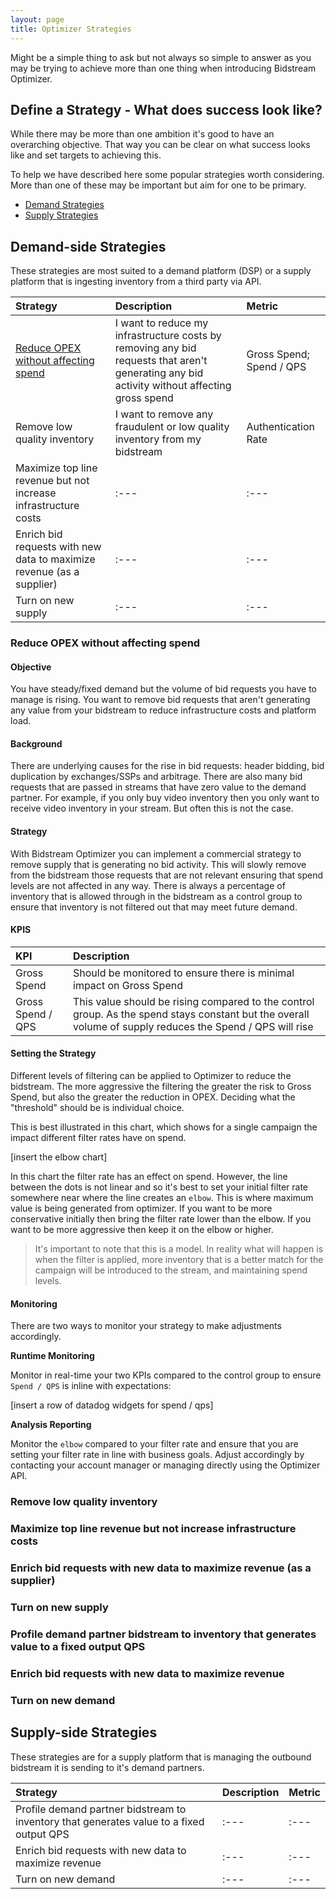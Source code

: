 ```yaml
---
layout: page
title: Optimizer Strategies
---
```


Might be a simple thing to ask but not always so simple to answer as you may be trying to achieve more than one thing when introducing Bidstream Optimizer.

## Define a Strategy - What does success look like?

While there may be more than one ambition it's good to have an overarching objective. That way you can be clear on what success looks like and set targets to achieving this.

To help we have described here some popular strategies worth considering. More than one of these may be important but aim for one to be primary.

* [Demand Strategies](#demand-side-strategies)
* [Supply Strategies](#supply-side-strategies)

<a id="#demand-side-strategies"></a>
## Demand-side Strategies

These strategies are most suited to a demand platform (DSP) or a supply platform that is ingesting inventory from a third party via API.

Strategy | Description | Metric
:--- | :--- | :---
[Reduce OPEX without affecting spend](#reduce-opex-without-affecting-spend) | I want to reduce my infrastructure costs by removing any bid requests that aren't generating any bid activity without affecting gross spend | Gross Spend; Spend / QPS
Remove low quality inventory | I want to remove any fraudulent or low quality inventory from my bidstream | Authentication Rate
Maximize top line revenue but not increase infrastructure costs | :--- | :---
Enrich bid requests with new data to maximize revenue (as a supplier) | :--- | :---
Turn on new supply | :--- | :---

<a id="#reduce-opex-without-affecting-spend"></a>
### Reduce OPEX without affecting spend

#### Objective

You have steady/fixed demand but the volume of bid requests you have to manage is rising. You want to remove bid requests that aren't generating any value from your bidstream to reduce infrastructure costs and platform load.

#### Background

There are underlying causes for the rise in bid requests: header bidding, bid duplication by exchanges/SSPs and arbitrage. There are also many bid requests that are passed in streams that have zero value to the demand partner. For example, if you only buy video inventory then you only want to receive video inventory in your stream. But often this is not the case.

#### Strategy

With Bidstream Optimizer you can implement a commercial strategy to remove supply that is generating no bid activity. This will slowly remove from the bidstream those requests that are not relevant ensuring that spend levels are not affected in any way. There is always a percentage of inventory that is allowed through in the bidstream as a control group to ensure that inventory is not filtered out that may meet future demand.

#### KPIS

KPI | Description
:--- | :---
Gross Spend | Should be monitored to ensure there is minimal impact on Gross Spend
Gross Spend / QPS | This value should be rising compared to the control group. As the spend stays constant but the overall volume of supply reduces the Spend / QPS will rise

#### Setting the Strategy

Different levels of filtering can be applied to Optimizer to reduce the bidstream. The more aggressive the filtering the greater the risk to Gross Spend, but also the greater the reduction in OPEX. Deciding what the "threshold" should be is individual choice.

This is best illustrated in this chart, which shows for a single campaign the impact different filter rates have on spend.

[insert the elbow chart]

In this chart the filter rate has an effect on spend. However, the line between the dots is not linear and so it's best to set your initial filter rate somewhere near where the line creates an `elbow`. This is where maximum value is being generated from optimizer. If you want to be more conservative initially then bring the filter rate lower than the elbow. If you want to be more aggressive then keep it on the elbow or higher.

> It's important to note that this is a model. In reality what will happen is when the filter is applied, more inventory that is a better match for the campaign will be introduced to the stream, and maintaining spend levels.

#### Monitoring

There are two ways to monitor your strategy to make adjustments accordingly.

__Runtime Monitoring__

Monitor in real-time your two KPIs compared to the control group to ensure `Spend / QPS` is inline with expectations:

[insert a row of datadog widgets for spend / qps]

__Analysis Reporting__

Monitor the `elbow` compared to your filter rate and ensure that you are setting your filter rate in line with business goals. Adjust accordingly by contacting your account manager or managing directly using the Optimizer API.

### Remove low quality inventory
### Maximize top line revenue but not increase infrastructure costs
### Enrich bid requests with new data to maximize revenue (as a supplier)
### Turn on new supply
### Profile demand partner bidstream to inventory that generates value to a fixed output QPS
### Enrich bid requests with new data to maximize revenue
### Turn on new demand

<a id="#supply-side-strategies"></a>
## Supply-side Strategies

These strategies are for a supply platform that is managing the outbound bidstream it is sending to it's demand partners.

Strategy | Description | Metric
:--- | :--- | :---
Profile demand partner bidstream to inventory that generates value to a fixed output QPS | :--- | :---
Enrich bid requests with new data to maximize revenue | :--- | :---
Turn on new demand | :--- | :---

